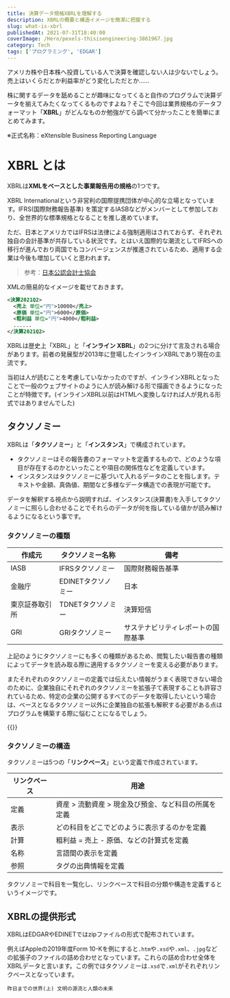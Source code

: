 ```yaml
---
title: 決算データ規格XBRLを理解する
description: XBRLの概要と構造イメージを簡潔に把握する
slug: what-is-xbrl
publishedAt: 2021-07-31T18:40:00
coverImage: /Hero/pexels-thisisengineering-3861967.jpg
category: Tech
tags: ['プログラミング', 'EDGAR']
---
```


アメリカ株や日本株へ投資している人で決算を確認しない人は少ないでしょう。売上はいくらだとか利益率がどう変化しただとか……

株に関するデータを舐めることが趣味になってくると自作のプログラムで決算データを揃えてみたくなってくるものですよね？そこで今回は業界規格のデータフォーマット「**XBRL**」がどんなものか勉強がてら調べて分かったことを簡単にまとめてみます。

※正式名称：eXtensible Business Reporting Language

# XBRL とは

XBRLは**XMLをベースとした事業報告用の規格**の1つです。

XBRL Internationalという非営利の国際提携団体が中心的な立場となっています。IFRS(国際財務報告基準) を策定するIASBなどがメンバーとして参加しており、全世界的な標準規格となることを推し進めています。

ただ、日本とアメリカではIFRSは法律による強制適用はされておらず、それぞれ独自の会計基準が共存している状況です。とはいえ国際的な潮流としてIFRSへの移行が進んでおり両国でもコンバージェンスが推進されているため、適用する企業は今後も増加していくと思われます。

> 参考：[日本公認会計士協会](https://jicpa.or.jp/specialized_field/ifrs/basic/ifrs/)

XMLの簡易的なイメージを載せておきます。

```xml
<決算2021Q2>
  <売上 単位="円">10000</売上>
  <原価 単位="円">6000</原価>
  <粗利益 単位="円">4000</粗利益>
  ......
</決算2021Q2>
```

XBRLは歴史上「XBRL」と「**インライン XBRL**」の2つに分けて言及される場合があります。前者の発展型が2013年に登場したインラインXBRLであり現在の主流です。

当初は人が読むことを考慮していなかったのですが、インラインXBRLとなったことで一般のウェブサイトのように人が読み解ける形で描画できるようになったことが特徴です。(インラインXBRL以前はHTMLへ変換しなければ人が見れる形式ではありませんでした)

## タクソノミー

XBRLは「**タクソノミー**」と「**インスタンス**」で構成されています。

- タクソノミーはその報告書のフォーマットを定義するもので、どのような項目が存在するのかといったことや項目の関係性などを定義しています。
- インスタンスはタクソノミーに基づいて入れるデータのことを指します。テキストや金額、真偽値、期間など多様なデータ構造での表現が可能です。

データを解釈する視点から説明すれば、インスタンス(決算書)を入手してタクソノミーに照らし合わせることでそれらのデータが何を指している値かが読み解けるようになるという事です。

### タクソノミーの種類

| 作成元         | タクソノミー名称   | 備考                               |
| -------------- | ------------------ | ---------------------------------- |
| IASB           | IFRSタクソノミー   | 国際財務報告基準                   |
| 金融庁         | EDINETタクソノミー | 日本                               |
| 東京証券取引所 | TDNETタクソノミー  | 決算短信                           |
| GRI            | GRIタクソノミー    | サステナビリティレポートの国際基準 |

上記のようにタクソノミーにも多くの種類があるため、閲覧したい報告書の種類によってデータを読み取る際に適用するタクソノミーを変える必要があります。

またそれぞれのタクソノミーの定義では伝えたい情報がうまく表現できない場合のために、企業独自にそれぞれのタクソノミーを拡張子て表現することも許容されているため、特定の企業の公開するすべてのデータを取得したいという場合は、ベースとなるタクソノミー以外に企業独自の拡張も解釈する必要がある点はプログラムを構築する際に悩むことになるでしょう。

{{<youtube SE0jevx78YE>}}

### タクソノミーの構造

タクソノミーは5つの「**リンクベース**」という定義で作成されています。

| リンクベース | 用途                                                 |
| ------------ | ---------------------------------------------------- |
| 定義         | 資産 > 流動資産 > 現金及び預金、など科目の所属を定義 |
| 表示         | どの科目をどこでどのように表示するのかを定義         |
| 計算         | 粗利益 = 売上 - 原価、などの計算式を定義             |
| 名称         | 言語間の表示を定義                                   |
| 参照         | タグの出典情報を定義                                 |

タクソノミーで科目を一覧化し、リンクベースで科目の分類や構造を定義するというイメージです。

## XBRLの提供形式

XBRLはEDGARやEDINETではzipファイルの形式で配布されています。

例えばAppleの2019年度Form 10-Kを例にすると`.htm`や`.xsd`や`.xml`、`.jpg`などの拡張子のファイルの詰め合わせとなっています。これらの詰め合わせ全体を XBRLデータと言います。この例ではタクソノミーは`.xsd`で`.xml`がそれぞれリンクベースとなっています。

```amazon:4532198283
昨日までの世界(上) 文明の源流と人類の未来
```
